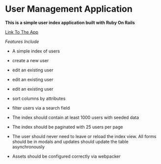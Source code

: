 # User Management Application

**This is a simple user index application built with Ruby On Rails**

[Link To The App](https://powerful-beach-60906.herokuapp.com/)

*Features Include*

* A simple index of users

* create a new user

* edit an existing user

* edit an existing user

* edit an existing user

* sort columns by attributes

* filter users via a search field

* The index should contain at least 1000 users with seeded data

* The index should be paginated with 25 users per page

* The user should never need to leave or reload the index view. All forms should be in
modals and updates should update the table asynchronously

* Assets should be configured correctly via webpacker